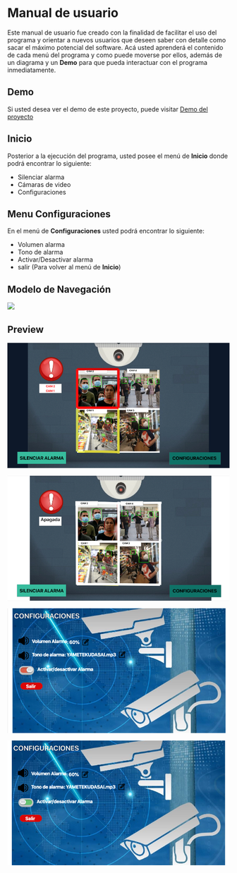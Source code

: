 # Manual de usuario
Este manual de usuario fue creado con la finalidad de facilitar el uso del programa y orientar a nuevos usuarios que deseen saber con detalle como sacar el máximo potencial del software. Acá usted aprenderá el contenido de cada menú del programa y como puede moverse por ellos, además de un diagrama y un **Demo** para que pueda interactuar con el programa inmediatamente.

## Demo
Si usted desea ver el demo de este proyecto, puede visitar [Demo del proyecto](https://drive.google.com/drive/folders/1Uqnloj1RgeDTE--mkgo7rjpL8jrsFSHX?usp=sharing)

## Inicio
Posterior a la ejecución del programa, usted posee el menú de **Inicio** donde podrá encontrar lo siguiente:
* Silenciar alarma
* Cámaras de video
* Configuraciones 

## Menu Configuraciones
En el menú de **Configuraciones** usted podrá encontrar lo siguiente:
* Volumen alarma
* Tono de alarma
* Activar/Desactivar alarma
* salir (Para volver al menú de **Inicio**)


## Modelo de Navegación

![](./ModeloDeNavegación.png)

## Preview

![](./1.png)

![](./2.png)

![](./3.png)

![](./4.png)
